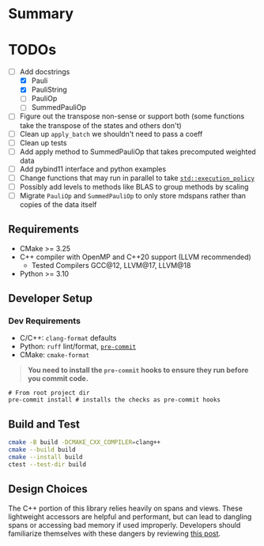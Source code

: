 # Summary

# TODOs
- [ ] Add docstrings
  - [X] Pauli
  - [X] PauliString
  - [ ] PauliOp
  - [ ] SummedPauliOp
- [ ] Figure out the transpose non-sense or support both (some functions take the transpose of the states and others don't)
- [ ] Clean up `apply_batch` we shouldn't need to pass a coeff
- [ ] Clean up tests
- [ ] Add apply method to SummedPauliOp that takes precomputed weighted data
- [ ] Add pybind11 interface and python examples
- [ ] Change functions that may run in parallel to take [`std::execution_policy`](https://en.cppreference.com/w/cpp/algorithm/execution_policy_tag_t)
- [ ] Possibly add levels to methods like BLAS to group methods by scaling
- [ ] Migrate `PauliOp` and `SummedPauliOp` to only store mdspans rather than copies of the data itself

## Requirements

- CMake >= 3.25
- C++ compiler with OpenMP and C++20 support (LLVM recommended)
  - Tested Compilers GCC@12, LLVM@17, LLVM@18
- Python >= 3.10

## Developer Setup

### Dev Requirements

- C/C++: `clang-format` defaults
- Python: `ruff` lint/format, [`pre-commit`](https://pre-commit.com/)
- CMake: `cmake-format`

> **You need to install the `pre-commit` hooks to ensure they run before you commit code.**

```shell
# From root project dir
pre-commit install # installs the checks as pre-commit hooks
```

## Build and Test

```bash
cmake -B build -DCMAKE_CXX_COMPILER=clang++
cmake --build build
cmake --install build
ctest --test-dir build
```

## Design Choices

The C++ portion of this library relies heavily on spans and views.
These lightweight accessors are helpful and performant, but can lead to dangling spans or accessing bad memory if used improperly.
Developers should familiarize themselves with these dangers by reviewing [this post](https://hackingcpp.com/cpp/std/span.html).

